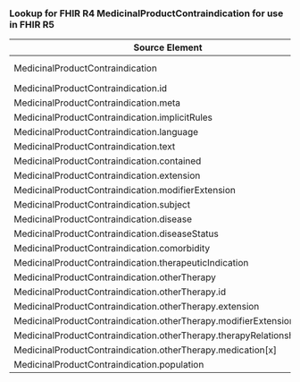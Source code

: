 ### Lookup for FHIR R4 MedicinalProductContraindication for use in FHIR R5

| Source Element | Usage | Target |
| -------------- | ----- | ------ |
| MedicinalProductContraindication | UseExtension | http://hl7.org/fhir/4.0/StructureDefinition/extension-MedicinalProductContraindication |
| MedicinalProductContraindication.id | UseExtensionFromAncestor | - |
| MedicinalProductContraindication.meta | UseExtensionFromAncestor | - |
| MedicinalProductContraindication.implicitRules | UseExtensionFromAncestor | - |
| MedicinalProductContraindication.language | UseExtensionFromAncestor | - |
| MedicinalProductContraindication.text | UseExtensionFromAncestor | - |
| MedicinalProductContraindication.contained | UseExtensionFromAncestor | - |
| MedicinalProductContraindication.extension | UseExtensionFromAncestor | - |
| MedicinalProductContraindication.modifierExtension | UseExtensionFromAncestor | - |
| MedicinalProductContraindication.subject | UseExtensionFromAncestor | - |
| MedicinalProductContraindication.disease | UseExtensionFromAncestor | - |
| MedicinalProductContraindication.diseaseStatus | UseExtensionFromAncestor | - |
| MedicinalProductContraindication.comorbidity | UseExtensionFromAncestor | - |
| MedicinalProductContraindication.therapeuticIndication | UseExtensionFromAncestor | - |
| MedicinalProductContraindication.otherTherapy | UseExtensionFromAncestor | - |
| MedicinalProductContraindication.otherTherapy.id | UseExtensionFromAncestor | - |
| MedicinalProductContraindication.otherTherapy.extension | UseExtensionFromAncestor | - |
| MedicinalProductContraindication.otherTherapy.modifierExtension | UseExtensionFromAncestor | - |
| MedicinalProductContraindication.otherTherapy.therapyRelationshipType | UseExtensionFromAncestor | - |
| MedicinalProductContraindication.otherTherapy.medication[x] | UseExtensionFromAncestor | - |
| MedicinalProductContraindication.population | UseExtensionFromAncestor | - |
